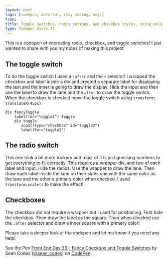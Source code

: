 ```yaml
---
layout: post
tags: [codepen, material, css, coding, nojs]
from: 
title: Toggle switches, radio buttons, and checkbox styles, using only CSS
type: Codepen daily 31
---
```


This is a codepen of interesting radio, checkbox, and toggle switches! I just wanted to share with you my notes of making this project

## The toggle switch

To do the toggle switch I used a `:after` and the `+` selector! I wrapped the checkbox and label inside a div and created a separate label for displaying the text and the inner is going to draw the display. Hide the input and then use the label to draw the lane and the `after` to draw the toggle switch. When the checkbox is checked move the toggle switch using `transform: translateX(45px)`.

    div.fancyToggle
        label(for="toggle2") Toggle
        div.toggle
           input(type="checkbox" id="toggle2")
           label(for="toggle2")

## The radio switch

This one took a bit more trickery and most of it is just guessing numbers to get everything to fit correctly. This requires a wrapper div, and two of each label and input. Hide the radios. Use the wrapper to draw the lane. Then draw each label inside the lane on their sides one with the same color as the lane and the other a primary color when checked. I used `transform:scale()` to make the effect!

## Checkboxes

The checkbox did not require a wrapper but I used for positioning. First hide the checkbox. Then draw the label as the square. Then when checked use the `:after` selector and draw a inner square with a primary color!

Please take a deeper look at the codepen and let me know if you need any help! 

<p data-height="400" data-theme-id="dark" data-slug-hash="ygmNJO" data-default-tab="css,result" data-user="sean_codes" data-embed-version="2" data-pen-title="Front End Day 33 - Fancy Checkbox and Toggle Switches" class="codepen">See the Pen <a href="http://codepen.io/sean_codes/pen/ygmNJO/">Front End Day 33 - Fancy Checkbox and Toggle Switches</a> by Sean Codes (<a href="http://codepen.io/sean_codes">@sean_codes</a>) on <a href="http://codepen.io">CodePen</a>.</p>
<script async src="https://production-assets.codepen.io/assets/embed/ei.js"></script>
